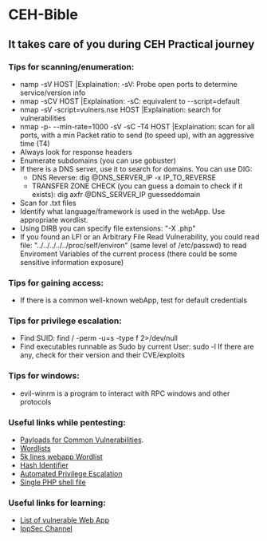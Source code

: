 # CEH-Bible
## It takes care of you during CEH Practical journey


### Tips for scanning/enumeration:
+ namp -sV HOST |Explaination: -sV: Probe open ports to determine service/version info
+ nmap -sCV HOST |Explaination: -sC: equivalent to --script=default
+ nmap -sV -script=vulners.nse HOST |Explaination: search for vulnerabilities
+ nmap -p- --min-rate=1000 -sV -sC -T4 HOST |Explaination: scan for all ports, with a min Packet ratio to send (to speed up), with an aggressive time (T4)
+ Always look for response headers
+ Enumerate subdomains (you can use gobuster)
+ If there is a DNS server, use it to search for domains. You can use DIG:
    +  DNS Reverse: dig @DNS_SERVER_IP -x IP_TO_REVERSE
    +  TRANSFER ZONE CHECK (you can guess a domain to check if it exists): dig axfr @DNS_SERVER_IP guesseddomain
+ Scan for .txt files
+ Identify what language/framework is used in the webApp. Use appropriate wordlist.
+ Using DIRB you can specify file extensions: "-X .php"
+ If you found an LFI or an Arbitrary File Read Vulnerability, you could read file: "../../../../../proc/self/environ" (same level of /etc/passwd) to read Enviroment Variables of the current process (there could be some sensitive information exposure)

### Tips for gaining access:
+ If there is a common well-known webApp, test for default credentials

### Tips for privilege escalation:
+ Find SUID: find / -perm -u=s -type f 2>/dev/null
+ Find executables runnable as Sudo by current User: sudo -l
  If there are any, check for their version and their CVE/exploits 

### Tips for windows:
+ evil-winrm is a program to interact with RPC windows and other protocols

### Useful links while pentesting:
+ [Payloads for Common Vulnerabilities](https://github.com/swisskyrepo/PayloadsAllTheThings/tree/master).
+ [Wordlists](https://github.com/danielmiessler/SecLists)
+ [5k lines webapp Wordlist](https://github.com/Bo0oM/fuzz.txt/blob/master/fuzz.txt#L5329)
+ [Hash Identifier](https://hashes.com/en/tools/hash_identifier)
+ [Automated Privilege Escalation](https://github.com/carlospolop/PEASS-ng)
+ [Single PHP shell file](https://github.com/flozz/p0wny-shell)

### Useful links for learning:
+ [List of vulnerable Web App](https://www.theprohack.com/p/web-hacking-practice-list-of-vulnerable.html)
+ [IppSec Channel](https://www.youtube.com/@ippsec/featured)
